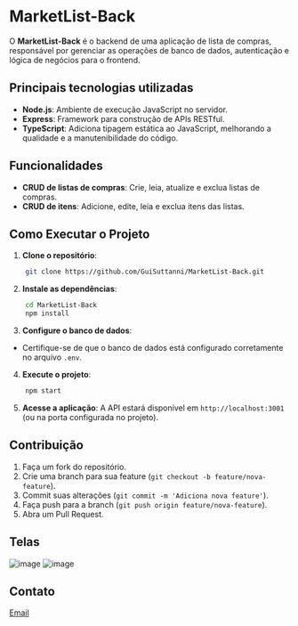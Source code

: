 # MarketList-Back

O **MarketList-Back** é o backend de uma aplicação de lista de compras, responsável por gerenciar as operações de banco de dados, autenticação e lógica de negócios para o frontend.

## Principais tecnologias utilizadas

- **Node.js**: Ambiente de execução JavaScript no servidor.
- **Express**: Framework para construção de APIs RESTful.
- **TypeScript**: Adiciona tipagem estática ao JavaScript, melhorando a qualidade e a manutenibilidade do código.

## Funcionalidades

- **CRUD de listas de compras**: Crie, leia, atualize e exclua listas de compras.
- **CRUD de itens**: Adicione, edite, leia e exclua itens das listas.

## Como Executar o Projeto

1. **Clone o repositório**:
```bash
    git clone https://github.com/GuiSuttanni/MarketList-Back.git
```
2. **Instale as dependências**:
```bash
    cd MarketList-Back
    npm install
```
3. **Configure o banco de dados**:
- Certifique-se de que o banco de dados está configurado corretamente no arquivo `.env`.
4. **Execute o projeto**:
```bash
    npm start
```
5. **Acesse a aplicação**:
A API estará disponível em `http://localhost:3001` (ou na porta configurada no projeto).

## Contribuição
1. Faça um fork do repositório.
2. Crie uma branch para sua feature (`git checkout -b feature/nova-feature`).
3. Commit suas alterações (`git commit -m 'Adiciona nova feature'`).
4. Faça push para a branch (`git push origin feature/nova-feature`).
5. Abra um Pull Request.

## Telas
   ![image](https://github.com/user-attachments/assets/8aa08d64-25d8-4e57-af7c-eaa5df8d6fb1)
   ![image](https://github.com/user-attachments/assets/fc04d9d1-e8ab-4363-b3b4-567bb681e976)

## Contato
[Email](mailto:guilhermesuttanni@gmail.com)
